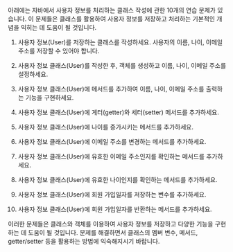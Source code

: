 아래에는 자바에서 사용자 정보를 처리하는 클래스 작성에 관한 10개의 연습 문제가 있습니다. 이 문제들은 클래스를 활용하여 사용자 정보를 저장하고 처리하는 기본적인 개념을 익히는 데 도움이 될 것입니다.

1. 사용자 정보(User)를 저장하는 클래스를 작성하세요. 사용자의 이름, 나이, 이메일 주소를 저장할 수 있어야 합니다.

2. 사용자 정보 클래스(User)를 작성한 후, 객체를 생성하고 이름, 나이, 이메일 주소를 설정하세요.

3. 사용자 정보 클래스(User)에 메서드를 추가하여 이름, 나이, 이메일 주소를 출력하는 기능을 구현하세요.

4. 사용자 정보 클래스(User)에 게터(getter)와 세터(setter) 메서드를 추가하세요.

5. 사용자 정보 클래스(User)에 나이를 증가시키는 메서드를 추가하세요.

6. 사용자 정보 클래스(User)에 이메일 주소를 변경하는 메서드를 추가하세요.

7. 사용자 정보 클래스(User)에 유효한 이메일 주소인지를 확인하는 메서드를 추가하세요.

8. 사용자 정보 클래스(User)에 유효한 나이인지를 확인하는 메서드를 추가하세요.

9. 사용자 정보 클래스(User)에 회원 가입일자를 저장하는 변수를 추가하세요.

10. 사용자 정보 클래스(User)에 회원 가입일자를 반환하는 메서드를 추가하세요.

이러한 문제들은 클래스와 객체를 이용하여 사용자 정보를 저장하고 다양한 기능을 구현하는 데 도움이 될 것입니다. 문제를 해결하면서 클래스의 멤버 변수, 메서드, getter/setter 등을 활용하는 방법에 익숙해지시기 바랍니다.